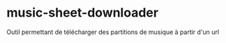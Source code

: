 # music-sheet-downloader
Outil permettant de télécharger des partitions de musique à partir d'un url
